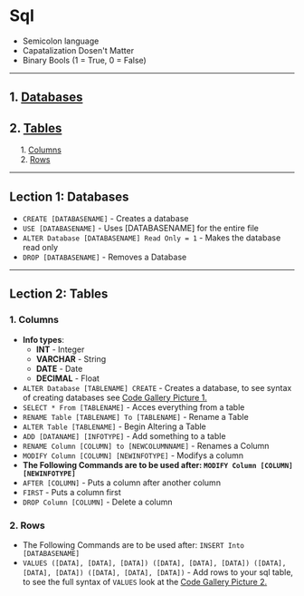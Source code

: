 # Sql
- Semicolon language
- Capatalization Dosen't Matter
- Binary Bools (1 = True, 0 = False)
---
## 1. [Databases](#lection-1-databases)
## 2. [Tables](#lection-2-tables)
     1. [Columns](#1-columns)\
     2. [Rows](#2-rows)

---
## Lection 1: Databases
- `CREATE [DATABASENAME]` - Creates a database
- `USE [DATABASENAME]` - Uses [DATABASENAME] for the entire file
- `ALTER Database [DATABASENAME] Read Only = 1` - Makes the database read only
- `DROP [DATABASENAME]` - Removes a Database
---
## Lection 2: Tables
### 1. Columns
- **Info types**:
    - **INT** - Integer
    - **VARCHAR** - String
    - **DATE** - Date
    - **DECIMAL** - Float
- `ALTER Database [TABLENAME] CREATE` - Creates a database, to see syntax of creating databases see [Code Gallery Picture 1.](Code%20Gallery.md#1-)
- `SELECT * From [TABLENAME]` - Acces everything from a table
- `RENAME Table [TABLENAME] To [TABLENAME]` - Rename a Table
- `ALTER Table [TABLENAME]` - Begin Altering a Table
-  `ADD [DATANAME] [INFOTYPE]` - Add something to a table
- `RENAME Column [COLUMN] to [NEWCOLUMNNAME]` - Renames a Column
- `MODIFY Column [COLUMN] [NEWINFOTYPE]` - Modifys a column
- **The Following Commands are to be used after:  `MODIFY Column [COLUMN] [NEWINFOTYPE]`**
- `AFTER [COLUMN]` - Puts a column after another column
- `FIRST` - Puts a column first
- `DROP Column [COLUMN]` - Delete a column
### 2. Rows
- The Following Commands are to be used after: `INSERT Into [DATABASENAME]`
- `VALUES ([DATA], [DATA], [DATA]) ([DATA], [DATA], [DATA]) ([DATA], [DATA], [DATA]) ([DATA], [DATA], [DATA])` - Add rows to your sql table, to see the full syntax of `VALUES` look at the [Code Gallery Picture 2.](Code%20Gallery.md#2-)
